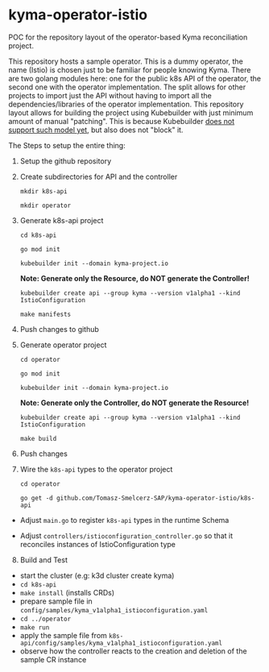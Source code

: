 # kyma-operator-istio

POC for the repository layout of the operator-based Kyma reconciliation project.

This repository hosts a sample operator. This is a dummy operator, the name (Istio) is chosen just to be familiar for people knowing Kyma.
There are two golang modules here: one for the public k8s API of the operator, the second one with the operator implementation.
The split allows for other projects to import just the API without having to import all the dependencies/libraries of the operator implementation.
This repository layout allows for building the project using Kubebuilder with just minimum amount of manual "patching". This is because Kubebuilder [does not support such model yet](https://github.com/kubernetes-sigs/kubebuilder/blob/master/docs/using_an_external_type.md), but also does not "block" it.


The Steps to setup the entire thing:

1) Setup the github repository

2) Create subdirectories for API and the controller

    `mkdir k8s-api`
    
    `mkdir operator`

3) Generate k8s-api project

    `cd k8s-api`

    `go mod init`

    `kubebuilder init --domain kyma-project.io`
    
    **Note: Generate only the Resource, do NOT generate the Controller!**

   `kubebuilder create api --group kyma --version v1alpha1 --kind IstioConfiguration`

   `make manifests`

4) Push changes to github

5) Generate operator project

    `cd operator`

    `go mod init`

    `kubebuilder init --domain kyma-project.io`

    **Note: Generate only the Controller, do NOT generate the Resource!**

    `kubebuilder create api --group kyma --version v1alpha1 --kind IstioConfiguration`

    `make build`

6) Push changes

7) Wire the `k8s-api` types to the operator project

    `cd operator`

    `go get -d github.com/Tomasz-Smelcerz-SAP/kyma-operator-istio/k8s-api`

  - Adjust `main.go` to register `k8s-api` types in the runtime Schema

  - Adjust `controllers/istioconfiguration_controller.go` so that it reconciles instances of IstioConfiguration type

8) Build and Test

- start the cluster (e.g: k3d cluster create kyma)
- `cd k8s-api`
- `make install` (installs CRDs)
- prepare sample file in `config/samples/kyma_v1alpha1_istioconfiguration.yaml`
- `cd ../operator`
- `make run`
- apply the sample file from `k8s-api/config/samples/kyma_v1alpha1_istioconfiguration.yaml`
- observe how the controller reacts to the creation and deletion of the sample CR instance

